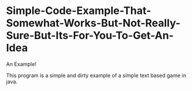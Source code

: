 # Simple-Code-Example-That-Somewhat-Works-But-Not-Really-Sure-But-Its-For-You-To-Get-An-Idea
An Example!

This program is a simple and dirty example of a simple text based game in java.
